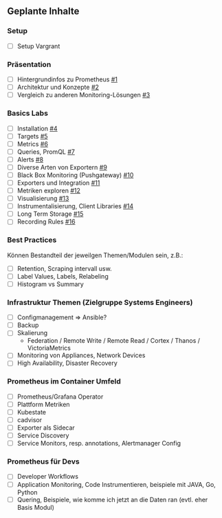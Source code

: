 ## Geplante Inhalte

### Setup

* [ ] Setup Vargrant

### Präsentation

* [ ] Hintergrundinfos zu Prometheus [#1](/../../issues/1)
* [ ] Architektur und Konzepte [#2](/../../issues/2)
* [ ] Vergleich zu anderen Monitoring-Lösungen [#3](/../../issues/3)

### Basics Labs

* [ ] Installation [#4](/../../issues/4)
* [ ] Targets [#5](/../../issues/5)
* [ ] Metrics [#6](/../../issues/6)
* [ ] Queries, PromQL [#7](/../../issues/7)
* [ ] Alerts [#8](/../../issues/8)
* [ ] Diverse Arten von Exportern [#9](/../../issues/9)
* [ ] Black Box Monitoring (Pushgateway) [#10](/../../issues/10)
* [ ] Exporters und Integration [#11](/../../issues/11)
* [ ] Metriken exploren [#12](/../../issues/12)
* [ ] Visualisierung [#13](/../../issues/13)
* [ ] Instrumentalisierung, Client Libraries [#14](/../../issues/14)
* [ ] Long Term Storage [#15](/../../issues/15)
* [ ] Recording Rules [#16](/../../issues/16)

### Best Practices

Können Bestandteil der jeweilgen Themen/Modulen sein, z.B.:

* [ ] Retention, Scraping intervall usw.
* [ ] Label Values, Labels, Relabeling
* [ ] Histogram vs Summary

### Infrastruktur Themen (Zielgruppe Systems Engineers)

* [ ] Configmanagement => Ansible?
* [ ] Backup
* [ ] Skalierung
  * Federation / Remote Write / Remote Read / Cortex / Thanos / VictoriaMetrics
* [ ] Monitoring von Appliances, Network Devices
* [ ] High Availability, Disaster Recovery

### Prometheus im Container Umfeld

* [ ] Prometheus/Grafana Operator
* [ ] Plattform Metriken
* [ ] Kubestate
* [ ] cadvisor
* [ ] Exporter als Sidecar
* [ ] Service Discovery
* [ ] Service Monitors, resp. annotations, Alertmanager Config

### Prometheus für Devs

* [ ] Developer Workflows
* [ ] Application Monitoring, Code Instrumentieren, beispiele mit JAVA, Go, Python
* [ ] Quering, Beispiele, wie komme ich jetzt an die Daten ran (evtl. eher Basis Modul)
